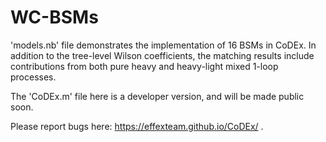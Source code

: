 # WC-BSMs

'models.nb' file demonstrates the implementation of 16 BSMs in CoDEx. In addition to the tree-level Wilson coefficients, the matching results include contributions from both pure heavy and heavy-light mixed 1-loop processes.


The 'CoDEx.m' file here is a developer version, and will be made public soon.


Please report bugs here: https://effexteam.github.io/CoDEx/ .
